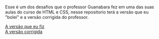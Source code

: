 Esse é um dos desafios que o professor Guanabara fez em uma das suas aulas do curso de HTML e CSS,
nesse repositorio terá a versão que eu "bolei" e a versão corrigida do professor.

<a href="https://sam-uel-123.github.io/Projeto-Cordel/eu-que-fiz"> A versão que eu fiz </a> <br>
<a href="https://sam-uel-123.github.io/Projeto-Cordel/corrigido"> A versão corrigida </a>